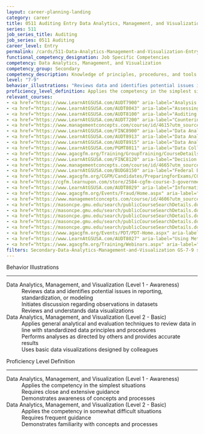 ```yaml
---
layout: career-planning-landing
category: career
title: 0511 Auditing Entry Data Analytics, Management, and Visualization
series: 511
job_series_title: Auditing
job_series: 0511 Auditing
career_level: Entry
permalink: /cards/511-Data-Analytics-Management-and-Visualization-Entry
functional_competency_designation: Job Specific Competencies
competency: Data Analytics, Management, and Visualization
competency_group: Secondary
competency_description: Knowledge of principles, procedures, and tools used to manage and analyze data in order to make conclusions about that information; identifies trends and metrics from large data sets; presents data in a visually clear way to enable decision makers to identify patterns and grasp difficult concepts.
level: "7-9"
behavior_illustrations: "Reviews data and identifies potential issues in reporting, standardization, or modeling ? Initiates discussion regarding observations in datasets ? Reviews and understands data visualizations ? Applies general analytical and evaluation techniques to review data in line with standardized data principles and procedures ? Performs analyses as directed by others and provides accurate results ? Uses basic data visualizations designed by colleagues"
proficiency_level_definition: Applies the competency in the simplest situations ? Requires close and extensive guidance ? Demonstrates awareness of concepts and processes ? Applies the competency in somewhat difficult situations ? Requires frequent guidance ? Demonstrates familiarity with concepts and processes
relevant_courses: 
- <a href="https://www.LearnAtGSUSA.com/AUDT7900" aria-label="Analysis Techniques for Auditors (AUDT7900) - https://www.LearnAtGSUSA.com/AUDT7900">Analysis Techniques for Auditors (AUDT7900)</a>, Graduate School USA (GSUSA)
- <a href="https://www.LearnAtGSUSA.com/AUDT8043" aria-label="Assessing the Reliability of Computer Processed Data (AUDT8043) - https://www.LearnAtGSUSA.com/AUDT8043">Assessing the Reliability of Computer Processed Data (AUDT8043)</a>, Graduate School USA (GSUSA)
- <a href="https://www.LearnAtGSUSA.com/AUDT8100" aria-label="Auditing with Data Analytics (AUDT8100) - https://www.LearnAtGSUSA.com/AUDT8100">Auditing with Data Analytics (AUDT8100)</a>, Graduate School USA (GSUSA)
- <a href="https://www.LearnAtGSUSA.com/AUDT7200" aria-label="Counterintelligence for Information Security and Protection (AUDT7200) - https://www.LearnAtGSUSA.com/AUDT7200">Counterintelligence for Information Security and Protection (AUDT7200)</a>, Graduate School USA (GSUSA)
- <a href="https://www.managementconcepts.com/course/id/4615?utm_source=CFOportal&utm_medium=listing&utm_campaign=CFOTTEP&utm_id=23FM" aria-label="Data Analysis And Modeling Techniques - https://www.managementconcepts.com/course/id/4615?utm_source=CFOportal&utm_medium=listing&utm_campaign=CFOTTEP&utm_id=23FM">Data Analysis And Modeling Techniques</a>, Management Concepts
- <a href="https://www.LearnAtGSUSA.com/FINC8900" aria-label="Data Analytic Tools for Financial Management (FINC8900) - https://www.LearnAtGSUSA.com/FINC8900">Data Analytic Tools for Financial Management (FINC8900)</a>, Graduate School USA (GSUSA)
- <a href="https://www.LearnAtGSUSA.com/AUDT8913" aria-label="Data Analytics Tools and Techniques (AUDT8913) - https://www.LearnAtGSUSA.com/AUDT8913">Data Analytics Tools and Techniques (AUDT8913)</a>, Graduate School USA (GSUSA)
- <a href="https://www.LearnAtGSUSA.com/AUDT8915" aria-label="Data Analytics for Fraud Detection (AUDT8915) - https://www.LearnAtGSUSA.com/AUDT8915">Data Analytics for Fraud Detection (AUDT8915)</a>, Graduate School USA (GSUSA)
- <a href="https://www.LearnAtGSUSA.com/PGMT8011" aria-label="Data Collection Methods (PGMT8011) - https://www.LearnAtGSUSA.com/PGMT8011">Data Collection Methods (PGMT8011)</a>, Graduate School USA (GSUSA)
- <a href="https://www.agacgfm.org/Training/GroupTraining/CourseDetails.aspx?ID=19" aria-label="Data Reliability Assessments - https://www.agacgfm.org/Training/GroupTraining/CourseDetails.aspx?ID=19">Data Reliability Assessments</a>, AGA
- <a href="https://www.LearnAtGSUSA.com/FINC8120" aria-label="Decision Support Analytics (FINC8120) - https://www.LearnAtGSUSA.com/FINC8120">Decision Support Analytics (FINC8120)</a>, Graduate School USA (GSUSA)
- <a href="https://www.managementconcepts.com/course/id/4665?utm_source=CFOportal&utm_medium=listing&utm_campaign=CFOTTEP&utm_id=23FM" aria-label="Evaluating And Presenting Analysis Results - https://www.managementconcepts.com/course/id/4665?utm_source=CFOportal&utm_medium=listing&utm_campaign=CFOTTEP&utm_id=23FM">Evaluating And Presenting Analysis Results</a>, Management Concepts
- <a href="https://www.LearnAtGSUSA.com/BUDG8150" aria-label="Federal Budget Analysis Using Microsoft Excel (BUDG8150) - https://www.LearnAtGSUSA.com/BUDG8150">Federal Budget Analysis Using Microsoft Excel (BUDG8150)</a>, Graduate School USA (GSUSA)
- <a href="https://www.agacgfm.org/CGFM/Candidates/PreparingforExams/CGFMVirtualCourses.aspx" aria-label="Governmental Financial Management and Control (live, virtual) - https://www.agacgfm.org/CGFM/Candidates/PreparingforExams/CGFMVirtualCourses.aspx">Governmental Financial Management and Control (live, virtual)</a>, AGA
- <a href="https://cgfm.learnupon.com/store/2584-cgfm-course-3-governmental-financial-management-and-control-sections-i-v-bundle?is_bundle=1" aria-label="Governmental Financial Management and Control (online, self-paced) - https://cgfm.learnupon.com/store/2584-cgfm-course-3-governmental-financial-management-and-control-sections-i-v-bundle?is_bundle=1">Governmental Financial Management and Control (online, self-paced)</a>, AGA
- <a href="https://www.LearnAtGSUSA.com/AUDT8029" aria-label="Information Systems Auditing (AUDT8029) - https://www.LearnAtGSUSA.com/AUDT8029">Information Systems Auditing (AUDT8029)</a>, Graduate School USA (GSUSA)
- <a href="https://www.agacgfm.org/Events/Fraud/Home.aspx" aria-label="Internal Control & Fraud Prevention Training - https://www.agacgfm.org/Events/Fraud/Home.aspx">Internal Control & Fraud Prevention Training</a>, AGA
- <a href="https://www.managementconcepts.com/course/id/4606?utm_source=CFOportal&utm_medium=listing&utm_campaign=CFOTTEP&utm_id=23FM" aria-label="Introduction To Data Visualization - https://www.managementconcepts.com/course/id/4606?utm_source=CFOportal&utm_medium=listing&utm_campaign=CFOTTEP&utm_id=23FM">Introduction To Data Visualization</a>, Management Concepts
- <a href="https://masoncpe.gmu.edu/search/publicCourseSearchDetails.do?method=load&courseId=1738749&courseTitle=machine-learning" aria-label="LHL 0230 Machine Learning - https://masoncpe.gmu.edu/search/publicCourseSearchDetails.do?method=load&courseId=1738749&courseTitle=machine-learning">LHL 0230 Machine Learning</a>, George Mason University
- <a href="https://masoncpe.gmu.edu/search/publicCourseSearchDetails.do?method=load&courseId=2408920" aria-label="PEBU 0361 Accounting Analytics - https://masoncpe.gmu.edu/search/publicCourseSearchDetails.do?method=load&courseId=2408920">PEBU 0361 Accounting Analytics</a>, George Mason University
- <a href="https://masoncpe.gmu.edu/search/publicCourseSearchDetails.do?method=load&courseId=2408917" aria-label="PEBU 0361 Accounting Analytics - https://masoncpe.gmu.edu/search/publicCourseSearchDetails.do?method=load&courseId=2408917">PEBU 0361 Accounting Analytics</a>, George Mason University
- <a href="https://masoncpe.gmu.edu/search/publicCourseSearchDetails.do?method=load&courseId=2409622" aria-label="PEBU 0430 Foundations of Data Analytics - https://masoncpe.gmu.edu/search/publicCourseSearchDetails.do?method=load&courseId=2409622">PEBU 0430 Foundations of Data Analytics</a>, George Mason University
- <a href="https://masoncpe.gmu.edu/search/publicCourseSearchDetails.do?method=load&courseId=2409106" aria-label="PEBU 0503 Data Analytics Strategic Leadership - https://masoncpe.gmu.edu/search/publicCourseSearchDetails.do?method=load&courseId=2409106">PEBU 0503 Data Analytics Strategic Leadership</a>, George Mason University
- <a href="https://www.agacgfm.org/Events/PDT/PDT-Home.aspx" aria-label="Professional Development Training (PDT) - multi-competency training - https://www.agacgfm.org/Events/PDT/PDT-Home.aspx">Professional Development Training (PDT) - multi-competency training</a>, AGA
- <a href="https://www.LearnAtGSUSA.com/AUDT8027" aria-label="Using Metrics to Assess Performance (AUDT8027) - https://www.LearnAtGSUSA.com/AUDT8027">Using Metrics to Assess Performance (AUDT8027)</a>, Graduate School USA (GSUSA)
- <a href="https://www.agacgfm.org/Training/Webinars.aspx" aria-label="Webinar - Uniform Guidance and Grant Accounting - https://www.agacgfm.org/Training/Webinars.aspx">Webinar - Uniform Guidance and Grant Accounting</a>, AGA
filters: Secondary-Data-Analytics-Management-and-Visualization GS-7-9 series-0511
---
```


<div class="desktop:grid-col-6 margin-y-3">
  <div class="border-top-2 bg-white padding-3 shadow-5 height-full members-hover border-1px button-border border-top-blue radius-lg">
    <p class="text-bold label-color font-size-21">Behavior Illustrations</p>
    <hr class="hr-green"/>
    <dl class="text-base card-content-color"><dt>Data Analytics, Management, and Visualization (Level 1 - Awareness)</dt><dd>Reviews data and identifies potential issues in reporting, standardization, or modeling </dd><dd> Initiates discussion regarding observations in datasets </dd><dd> Reviews and understands data visualizations</dd><dt>Data Analytics, Management, and Visualization (Level 2 - Basic)</dt><dd>Applies general analytical and evaluation techniques to review data in line with standardized data principles and procedures </dd><dd> Performs analyses as directed by others and provides accurate results </dd><dd> Uses basic data visualizations designed by colleagues</dd></dl>
  </div>
</div>
<div class="desktop:grid-col-6 margin-y-3">
  <div class="border-top-2 bg-white padding-3 shadow-5 height-full members-hover border-1px button-border border-top-blue radius-lg">
    <p class="text-bold label-color font-size-21">Proficiency Level Definition</p>
     <hr class="hr-green"/>
    <dl class="text-base card-content-color"><dt>Data Analytics, Management, and Visualization (Level 1 - Awareness)</dt><dd>Applies the competency in the simplest situations </dd><dd> Requires close and extensive guidance </dd><dd> Demonstrates awareness of concepts and processes</dd><dt>Data Analytics, Management, and Visualization (Level 2 - Basic)</dt><dd>Applies the competency in somewhat difficult situations </dd><dd> Requires frequent guidance </dd><dd> Demonstrates familiarity with concepts and processes</dd></dl>
  </div>
</div>